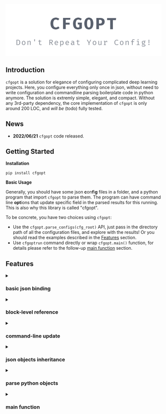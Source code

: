 
<p align="center"><img src="https://github.com/tjyuyao/cfgopt/raw/main/cfgopt.png" alt="Logo"></p>

## Introduction

`cfgopt` is a solution for elegance of configuring complicated deep learning projects. Here, you configure everything only once in json, without need to write configuration and commandline parsing boilerplate code in python anymore. The solution is extremly simple, elegant, and compact. Without any 3rd-party dependency, the core implementation of `cfgopt` is only around 200 LOC, and *will be* (todo) fully tested.

## News

- **2022/06/21** `cfgopt` code released.

## Getting Started

**Installation**

```
pip install cfgopt
```

**Basic Usage**

Generally, you should have some json **c**on**f**i**g** files in a folder, and a python program that import `cfgopt` to parse them. The program can have command line **opt**ions that update specific field in the parsed results for this running. This is also why this library is called "cfgopt".

To be concrete, you have two choices using `cfgopt`:

- Use the `cfgopt.parse_configs(cfg_root)` API, just pass in the directory path of all the configuration files, and explore with the results! Or you should read the examples described in the [Features](https://github.com/tjyuyao/cfgopt#features) section.
- Use `cfgoptrun` command directly or wrap `cfgopt.main()` function, for details please refer to the follow-up [main function](https://github.com/tjyuyao/cfgopt#main-function) section.

## Features

<details><summary><h3>basic json binding</h3></summary><p>

`cfgopt` has a main api `parse_configs(cfg_root)` that accepts the path of *a folder of json files*. All files will be (recursively) load in python and added to a root `dict`, keeping the hierarchy and data types unchanged, with some exceptions described in follow-up sections.

> Feature first added in `v0.1`.

</p></details>

<details><summary><h3>block-level reference</h3></summary><p>

`cfgopt` release you from repeating yourself with a mountain pile of configuration files by borrowing the concept of `block-level reference and embedding` in many modern note-taking apps such as `Logseq`, or more well-known `hyperlinks` for webpages.

**The `cfg://` format URI:**

`cfgopt` follows and expands string values matching a special syntax `cfg://<file-path>/<intra-file-uri>` in the configuration files during parsing. This is one of the most repealing feature for `cfgopt`. You can also specify *relative* uri which contains no substring ".json" in it.

**Example:**

**file structure**

```shell
.
└── test_blockref_in_list
    ├── cfg
    │   ├── data.json
    │   └── recipes.json
    └── test_blockref_in_list.py
```

**data.json**:

```json
{
    "data1": {
        "meta": {
            "location": "/data/1/loc"
        }
    },
    "data2": {
        "meta": {
            "location": "/data/2/loc"
        }
    }
}
```

**recipes.json**:

```json
{
    "recipe1": {
        "use_data": [
            "cfg://data.json/data1"
        ]
    },
    "recipe2": {
        "use_data": [
            "cfg://data.json/data1",
            "cfg://data.json/data2"
        ]
    }
}
```

**test_blockref_in_list.py**
```python
import cfgopt

def test_blockref_in_list():
    cfg = cfgopt.parse_configs(cfg_root='test_blockref_in_list/cfg')

    # following lines are equivalent
    assert cfg["recipes.json"]["recipe2"]["use_data"][1]["meta"]["location"] == "/data/2/loc"
    assert cfg["recipes.json"]["recipe2/use_data/1/meta/location"] == "/data/2/loc"
    assert cfg["recipes.json/recipe2/use_data/1/meta/location"] == "/data/2/loc"
```

> Relative URI support added in `v0.3.0`.
> Feature first added in `v0.1`.

</p></details>

<details><summary><h3>command-line update</h3></summary><p>

`cfgopt` will automatically parse command line options matching the python regex format `^--(.*)=(.*)`, and interpret it as an update of the parsed configuration folder. The right hand side of `=` should be valid json, and you might need to take care of shell escaping your special characters.

For example, you can write `--train.json/max_epochs=100` or `--train.json/max_epochs="100"`, since your shell would escape double-quotes, you will get an integer `100` in both cases.

But if you write `--train.json/resume=\"/path/to/ckpt\"` or `--train.json/resume='"/path/to/ckpt"'`, you should probably get a string value, which depends on your shell implementation.

> Behavior changed to update existing uri before expansion and then update thereafter, this makes both features, i.e., command-line specifying expansion and assigning values after expansion, work. Since `v0.5.0`.

> Updated regex format from `^--(.*)=(.*)` to `^--(.*\.json.*)=(.*)` in `v0.2`. But then changed back since `v0.4.3`, be careful that unmatched uri/keys would just be ignored without warning.

> Feature first added in `v0.1`.

</p></details>

<details><summary><h3>json objects inheritance</h3></summary><p>

Users can specify a json dict, that contains a `__base__` field, linking to another base json dict objects with the `cfg://` reference format (described in [block-level reference](https://github.com/tjyuyao/cfgopt#block-level-reference)). Then the current dict would inherit the base object, and also has its own values in normal fields. This feature is also critical to eliminate repeating, with which now you can develop multiple simillar configs from some prototypes.

> TODO: an example.

> Bugfix: changed from referencing to deepcopying the base dict in `v0.2`.

> Feature first added in `v0.1`.

</p></details>

<details><summary><h3>parse python objects</h3></summary><p>

`cfgopt` has a extremly flexible feature, that parse an json dict to ALMOST any python objects defined in user's code or any code python can find in `PYTHON_PATH`.

Users can specify a json dict, that contains `__module__` and `__class__` field. The `__module__` field will be imported by `importlib.import_module()` during parsing, and `__class__` field naming any python `callable` in the imported module will be passed to `functools.partial()` along with other fields as keyword arguments. Finally, the mapped "dict" in python would be directly callable to instantiate corresponding class or get result of corresponding functions.

**pseudo-code of parsing:**
```python
module = importlib.import_module(data["__module__"])
klass = getattr(module, data["__class__"])
data["__class__"] = partial(klass, **{k:v for k, v in data.items() if not k.startswith("__")})
```

> **NOTE**: The python object should not use VAR_POSITIONAL and POSITIONAL_ONLY arguments, and keywords arguments are always recommended than positional arguments.

By default, when arguments has nested object that is meant to be constructed by `cfgopt` and you call a higher level object, the nested ones in arguments will be **automatically and recursively instantiated** as long as **all its required arguments are defined**. If you want certain object not to be automatically created, add a `"__as_type__": true` field alongside the `__class__` field.

Let us refer to these "dict"s with `__class__` and `__module__` fields as **python object builders**. You can call into these builders with extra arguments to instantiate them. You can also pass only partial arguments for multiple times, and it won't actually instantiate until all required arguments are ready, similar to above. This is very handy to pass around the builder everywhere deep into the code to collect scattered arguments. For example define a bachnorm builder, and pass it as argument to your networks, the latter can pass the channel argument when it is figured out from the preceding layer. The builder can be used multiple times.

You can also create a builder from python code, by using `cfgopt.PartialClass()` function, very similar to standard `functools.partial()`, but again it allows being called multiple times until all required args are given.

> TODO: an example.

> `__as_type__` keyword added in `v0.5.3`.

> Important Feature: `PartialClass` and lazily instantiation since `v0.5.0`.

> Supported auto instantiate of nested python objects since `v0.4.0`.

> API enhance: user now can directly call the mapped "dict" object instead of its `__class__` field in `v0.2`.

> Feature first added in `v0.1`.

</p></details>

<details><summary><h3>main function</h3></summary><p>

```python
import argparse
import cfgopt

def main():
    parser = argparse.ArgumentParser()
    parser.add_argument(
        "recipe",
        help="a main function uri to be execute."
    )
    parser.add_argument(
        "-d", "--cfgdir",
        default="cfg",
        help="config directory that maps to cfg:// root. (default: `cfg`)"
    )
    args, unknown_args = parser.parse_known_args()
    cfgs = parse_configs(cfg_root=args.cfgdir, args=unknown_args)
    _main = cfgs[args.recipe]
    return _main(recursive=False)

if __name__ == "__main__":
    main()
```

This example `main()` function accepts the first argument as a previous described `cfg://`-format uri, that parses a python callable function, and call it as the main function. This is also implemented as `cfgopt.main()`, and user can use `cfgoptrun` command direct from shell, or just import this main function and call it in usercode with extra python arguments.

> TODO: an example.

> Add `cfgoptrun` command (entrypoint) in `v0.2`.

> Feature first added in `v0.1`.

</p></details>
